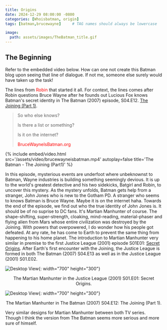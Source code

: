 ```yaml
---
title: Origins
date: 2024-12-29 08:00:00 -0800
categories: [Whoisbatman, origin]
tags: [batman,brucewayne]     # TAG names should always be lowercase

image:
  path: assets/images/TheBatman_title.gif
---
```


<style>
r { color: Red }
o { color: Orange }
g { color: Green }
</style>

## The Beginning 

Refer to the embedded video below. How can one not create this Batman blog upon seeing that line of dialogue. If not me, someone else surely would have taken up the task!

The lines from <r>Robin</r> that started it all. For context, the lines comes after Robin questions Bruce Wayne after he founds out Lucious Fox knows Batman's secret identity in The Batman (2007) episode, S04.E12. [The Joining (Part 1)](https://www.imdb.com/title/tt0856357/). 
> So who else knows?
> 
> Is there a list or something?
> 
> Is it on the internet?
> 
> <r>BruceWayneIsBatman.org</r>

{%
  include embed/video.html
  src='/assets/video/brucewayneisbatman.mp4'
  autoplay=false
  title='The Batman - The Joining (Part1)'
%}

In this episode, mysterious events are underfoot where unbeknownst to Batman, Wayne industries is building something seemingly devious. It is up to the world's greatest detective and his two sidekicks, Batgirl and Robin, to uncover this mystery. As the mystery unfolds, Batman gets help from a stranger, John Jones who is new to the Gotham PD. A stranger who seems to knows Batman is Bruce Wayne. Maybe it is on the internet haha. Towards the end of the episode, we find out who the true identity of John Jones is. It should be of no suprise to DC fans. It's Martian Manhunter of course. The shape-shifting, super-strength, cloaking, mind-reading, material-phaser and flying alien from Mars whose entire civilization was destroyed by the Joining. With powers that overpowered, I do wonder how his people got defeated. At any rate, he has come to Earth to prevent the same thing from happening to his home planet. The introduction to Martian Manhunter very similar in premise to the first Justice League (2001) episode S01E01: [Secret Origins](https://www.imdb.com/title/tt0618170/). After Earth's first encounter with the Joining, the Justice League is formed in both The Batman (2007) S04.E13 as well as in the Justice League (2001) S01.E02.

![Desktop View](https://m.media-amazon.com/images/M/MV5BM2U3ZjRjY2EtMDUzNy00ZGIxLTg1YjktNGYzMmNiZjJhYzI0XkEyXkFqcGc@._V1_.jpg){: width="700" height="300"} 
<p style='text-align: center;'>The Martian Manhunter in the Justice League (2001) S01.E01: Secret Origins.</p>

![Desktop View](https://pbs.twimg.com/media/GMRt7ruWcAAY76E.jpg){: width="700" height="300"}
<p style='text-align: center;'>The Martian Manhunter in The Batman (2007) S04.E12: The Joining (Part 1).</p>

Very similar designs for Martian Manhunter between both TV series. Though I think the version from The Batman seems more serious and more sure of himself.

<script src="https://giscus.app/client.js"
        data-repo="pkfamily/pkfamily.github.io"
        data-repo-id="R_kgDONjDBxQ"
        data-category="General"
        data-category-id="DIC_kwDONjDBxc4Clntm"
        data-mapping="pathname"
        data-strict="0"
        data-reactions-enabled="1"
        data-emit-metadata="0"
        data-input-position="bottom"
        data-theme="dark"
        data-lang="en"
        crossorigin="anonymous"
        async>
</script>
